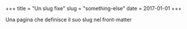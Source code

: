 +++
title = "Un slug fixe"
slug = "something-else"
date = 2017-01-01
+++

Una pagina che definisce il suo slug nel front-matter
